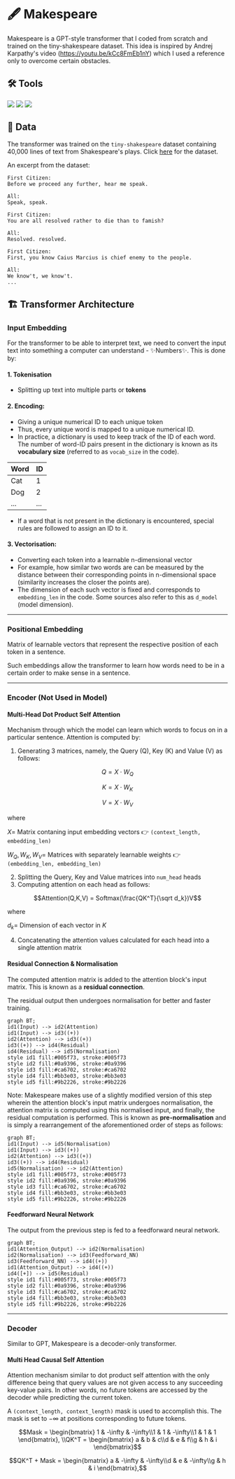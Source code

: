 # 🖋️ Makespeare
Makespeare is a GPT-style transformer that I coded from scratch and trained on the tiny-shakespeare dataset. This idea is inspired by Andrej Karpathy's video (https://youtu.be/kCc8FmEb1nY) which I used a reference only to overcome certain obstacles. 

## 🛠️ Tools
<img src='https://img.shields.io/badge/python-3670A0?style=for-the-badge&logo=python&logoColor=ffdd54'> <img src='https://img.shields.io/badge/PyTorch-EE4C2C?style=for-the-badge&logo=pytorch&logoColor=white'> <img src='https://img.shields.io/badge/Colab-F9AB00?style=for-the-badge&logo=googlecolab&color=525252'>

## 📑 Data
The transformer was trained on the `tiny-shakespeare` dataset containing 40,000 lines of text from Shakespeare's plays. Click [here](https://raw.githubusercontent.com/bl0nder/makespeare_datasets/main/shakespeare_input.txt) for the dataset.

An excerpt from the dataset:
```
First Citizen:
Before we proceed any further, hear me speak.

All:
Speak, speak.

First Citizen:
You are all resolved rather to die than to famish?

All:
Resolved. resolved.

First Citizen:
First, you know Caius Marcius is chief enemy to the people.

All:
We know't, we know't.
...
```

## 🏗️ Transformer Architecture
### Input Embedding
For the transformer to be able to interpret text, we need to convert the input text into something a computer can understand - :sparkles:Numbers:sparkles:. This is done by:

#### 1. Tokenisation
- Splitting up text into multiple parts or **tokens**
#### 2. Encoding:
- Giving a unique numerical ID to each unique token
- Thus, every unique word is mapped to a unique numerical ID.
- In practice, a dictionary is used to keep track of the ID of each word. The number of word-ID pairs present in the dictionary is known as its **vocabulary size** (referred to as `vocab_size` in the code).
  
| Word  | ID |
| ------------- | ------------- |
| Cat  | 1  |
| Dog  | 2  |
| ... | ...|

- If a word that is not present in the dictionary is encountered, special rules are followed to assign an ID to it.
#### 3. Vectorisation: 
- Converting each token into a learnable n-dimensional vector
- For example, how similar two words are can be measured by the distance between their corresponding points in n-dimensional space (similarity increases the closer the points are).
- The dimension of each such vector is fixed and corresponds to `embedding_len` in the code. Some sources also refer to this as `d_model` (model dimension).

---

### Positional Embedding
Matrix of learnable vectors that represent the respective position of each token in a sentence. 

Such embeddings allow the transformer to learn how words need to be in a certain order to make sense in a sentence.

---

### Encoder (Not Used in Model)

#### Multi-Head Dot Product Self Attention
Mechanism through which the model can learn which words to focus on in a particular sentence. Attention is computed by:
1. Generating 3 matrices, namely, the Query (Q), Key (K) and Value (V) as follows:

$$Q = X \cdot W_Q$$

$$K = X \cdot W_K$$

$$V = X \cdot W_V$$

where 

$X =$ Matrix contaning input embedding vectors 👉 `(context_length, embedding_len)`

$W_Q, W_K, W_V =$ Matrices with separately learnable weights 👉 `(embedding_len, embedding_len)`

2. Splitting the Query, Key and Value matrices into `num_head` heads
3. Computing attention on each head as follows:

$$Attention(Q,K,V) = Softmax(\frac{QK^T}{\sqrt d_k})V$$

where

$d_k =$ Dimension of each vector in $K$

4. Concatenating the attention values calculated for each head into a single attention matrix

#### Residual Connection & Normalisation

The computed attention matrix is added to the attention block's input matrix. This is known as a **residual connection**.

The residual output then undergoes normalisation for better and faster training.

```mermaid
graph BT;
id1(Input) --> id2(Attention)
id1(Input) --> id3((+))
id2(Attention) --> id3((+))
id3((+)) --> id4(Residual)
id4(Residual) --> id5(Normalisation)
style id1 fill:#005f73, stroke:#005f73
style id2 fill:#0a9396, stroke:#0a9396
style id3 fill:#ca6702, stroke:#ca6702
style id4 fill:#bb3e03, stroke:#bb3e03
style id5 fill:#9b2226, stroke:#9b2226
```

Note: Makespeare makes use of a slightly modified version of this step wherein the attention block's input matrix undergoes normalisation, the attention matrix is computed using this normalised input, and finally, the residual computation is performed. This is known as **pre-normalisation** and is simply a rearrangement of the aforementioned order of steps as follows:

```mermaid
graph BT;
id1(Input) --> id5(Normalisation)
id1(Input) --> id3((+))
id2(Attention) --> id3((+))
id3((+)) --> id4(Residual)
id5(Normalisation) --> id2(Attention)
style id1 fill:#005f73, stroke:#005f73
style id2 fill:#0a9396, stroke:#0a9396
style id3 fill:#ca6702, stroke:#ca6702
style id4 fill:#bb3e03, stroke:#bb3e03
style id5 fill:#9b2226, stroke:#9b2226
```


#### Feedforward Neural Network
The output from the previous step is fed to a feedforward neural network.

```mermaid
graph BT;
id1(Attention_Output) --> id2(Normalisation)
id2(Normalisation) --> id3(Feedforward_NN)
id3(Feedforward_NN) --> id4((+))
id1(Attention_Output) --> id4((+))
id4([+]) --> id5(Residual)
style id1 fill:#005f73, stroke:#005f73
style id2 fill:#0a9396, stroke:#0a9396
style id3 fill:#ca6702, stroke:#ca6702
style id4 fill:#bb3e03, stroke:#bb3e03
style id5 fill:#9b2226, stroke:#9b2226
```

<hr>

### Decoder
Similar to GPT, Makespeare is a decoder-only transformer.

#### Multi Head Causal Self Attention
Attention mechanism similar to dot product self attention with the only difference being that query values are not given access to any succeeding key-value pairs. In other words, no future tokens are accessed by the decoder while predicting the current token.

A `(context_length, context_length)` mask is used to accomplish this. The mask is set to $-\infty$ at positions corresponding to future tokens. 

```math
Mask = \begin{bmatrix} 1 & -\infty & -\infty\\1 & 1 & -\infty\\1 & 1 & 1 \end{bmatrix},
\\QK^T = \begin{bmatrix} a & b & c\\d & e & f\\g & h & i \end{bmatrix}
```

```math
QK^T + Mask = \begin{bmatrix} a & -\infty & -\infty\\d & e & -\infty\\g & h & i \end{bmatrix},
```
